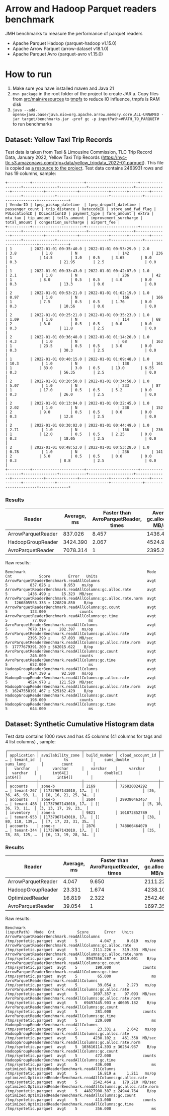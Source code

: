 Arrow and Hadoop Parquet readers benchmark
======

JMH benchmarks to measure the performance of parquet readers

- Apache Parquet Hadoop (parquet-hadoop v1.15.0)
- Apache Arrow Parquet  (arrow-dataset v18.1.0)
- Apache Parquet Avro   (parquet-avro v1.15.0)

# How to run

1. Make sure you have installed maven and Java 21
2. `mvn package` in the root folder of the project to create JAR
   a. Copy files from [src/main/resources](src/main/resources)
   to [tmpfs](https://docs.kernel.org/filesystems/tmpfs.html) to reduce IO influence, tmpfs is RAM disk
3. `java --add-opens=java.base/java.nio=org.apache.arrow.memory.core,ALL-UNNAMED -jar target/benchmarks.jar -prof gc -p inputPath=#PATH_TO_PARQUET#` to run benchmarks

## Dataset: Yellow Taxi Trip Records      

Test data is taken from Taxi & Limousine Commission, TLC Trip Record Data, January 2022, Yellow Taxi Trip
Records (https://nyc-tlc.s3.amazonaws.com/trip+data/yellow_tripdata_2022-01.parquet). This file is copied
as [a resource to the project](src/main/resources/yellow_tripdata_2022-01.parquet). Test data contains 2463931 rows and
has 19 columns, sample:

```
+----------+-----------------------+-----------------------+-----------------+---------------+------------+--------------------+--------------+--------------+--------------+-------------+-------+---------+------------+--------------+-----------------------+--------------+----------------------+-------------+
| VendorID | tpep_pickup_datetime  | tpep_dropoff_datetime | passenger_count | trip_distance | RatecodeID | store_and_fwd_flag | PULocationID | DOLocationID | payment_type | fare_amount | extra | mta_tax | tip_amount | tolls_amount | improvement_surcharge | total_amount | congestion_surcharge | airport_fee |
+----------+-----------------------+-----------------------+-----------------+---------------+------------+--------------------+--------------+--------------+--------------+-------------+-------+---------+------------+--------------+-----------------------+--------------+----------------------+-------------+
| 1        | 2022-01-01 00:35:40.0 | 2022-01-01 00:53:29.0 | 2.0             | 3.8           | 1.0        | N                  | 142          | 236          | 1            | 14.5        | 3.0   | 0.5     | 3.65       | 0.0          | 0.3                   | 21.95        | 2.5                  | 0.0         |
| 1        | 2022-01-01 00:33:43.0 | 2022-01-01 00:42:07.0 | 1.0             | 2.1           | 1.0        | N                  | 236          | 42           | 1            | 8.0         | 0.5   | 0.5     | 4.0        | 0.0          | 0.3                   | 13.3         | 0.0                  | 0.0         |
| 2        | 2022-01-01 00:53:21.0 | 2022-01-01 01:02:19.0 | 1.0             | 0.97          | 1.0        | N                  | 166          | 166          | 1            | 7.5         | 0.5   | 0.5     | 1.76       | 0.0          | 0.3                   | 10.56        | 0.0                  | 0.0         |
| 2        | 2022-01-01 00:25:21.0 | 2022-01-01 00:35:23.0 | 1.0             | 1.09          | 1.0        | N                  | 114          | 68           | 2            | 8.0         | 0.5   | 0.5     | 0.0        | 0.0          | 0.3                   | 11.8         | 2.5                  | 0.0         |
| 2        | 2022-01-01 00:36:48.0 | 2022-01-01 01:14:20.0 | 1.0             | 4.3           | 1.0        | N                  | 68           | 163          | 1            | 23.5        | 0.5   | 0.5     | 3.0        | 0.0          | 0.3                   | 30.3         | 2.5                  | 0.0         |
| 1        | 2022-01-01 00:40:15.0 | 2022-01-01 01:09:48.0 | 1.0             | 10.3          | 1.0        | N                  | 138          | 161          | 1            | 33.0        | 3.0   | 0.5     | 13.0       | 6.55         | 0.3                   | 56.35        | 2.5                  | 0.0         |
| 2        | 2022-01-01 00:20:50.0 | 2022-01-01 00:34:58.0 | 1.0             | 5.07          | 1.0        | N                  | 233          | 87           | 1            | 17.0        | 0.5   | 0.5     | 5.2        | 0.0          | 0.3                   | 26.0         | 2.5                  | 0.0         |
| 2        | 2022-01-01 00:13:04.0 | 2022-01-01 00:22:45.0 | 1.0             | 2.02          | 1.0        | N                  | 238          | 152          | 2            | 9.0         | 0.5   | 0.5     | 0.0        | 0.0          | 0.3                   | 12.8         | 2.5                  | 0.0         |
| 2        | 2022-01-01 00:30:02.0 | 2022-01-01 00:44:49.0 | 1.0             | 2.71          | 1.0        | N                  | 166          | 236          | 1            | 12.0        | 0.5   | 0.5     | 2.25       | 0.0          | 0.3                   | 18.05        | 2.5                  | 0.0         |
| 2        | 2022-01-01 00:48:52.0 | 2022-01-01 00:53:28.0 | 1.0             | 0.78          | 1.0        | N                  | 236          | 141          | 2            | 5.0         | 0.5   | 0.5     | 0.0        | 0.0          | 0.3                   | 8.8          | 2.5                  | 0.0         |
+----------+-----------------------+-----------------------+-----------------+---------------+------------+--------------------+--------------+--------------+--------------+-------------+-------+---------+------------+--------------+-----------------------+--------------+----------------------+-------------+
```

### Results

| Reader             | Average, ms | Faster than AvroParquetReader, times | Average gc.alloc.rate, MB/sec | gc.time , ms |
|--------------------|-------------|--------------------------------------|-------------------------------|--------------|
| ArrowParquetReader | 837.026     | 8.457                                | 1436.499                      | 77           |
| HadoopGroupReader  | 3424.390    | 2.067                                | 4524.978                      | 644          |
| AvroParquetReader  | 7078.314    | 1                                    | 2395.299                      | 652          |

Raw results:

```
Benchmark                                                      Mode  Cnt            Score        Error   Units
ArrowParquetReaderBenchmark.readAllColumns                     avgt    5          837.026 ±      8.953   ms/op
ArrowParquetReaderBenchmark.readAllColumns:gc.alloc.rate       avgt    5         1436.499 ±     15.323  MB/sec
ArrowParquetReaderBenchmark.readAllColumns:gc.alloc.rate.norm  avgt    5   1260805553.333 ± 120820.850    B/op
ArrowParquetReaderBenchmark.readAllColumns:gc.count            avgt    5          123.000               counts
ArrowParquetReaderBenchmark.readAllColumns:gc.time             avgt    5           77.000                   ms
AvroParquetReaderBenchmark.readAllColumns                      avgt    5         7078.314 ±    202.397   ms/op
AvroParquetReaderBenchmark.readAllColumns:gc.alloc.rate        avgt    5         2395.299 ±     67.893  MB/sec
AvroParquetReaderBenchmark.readAllColumns:gc.alloc.rate.norm   avgt    5  17777679391.200 ± 562015.622    B/op
AvroParquetReaderBenchmark.readAllColumns:gc.count             avgt    5          246.000               counts
AvroParquetReaderBenchmark.readAllColumns:gc.time              avgt    5          652.000                   ms
HadoopGroupReaderBenchmark.readAllColumns                      avgt    5         3424.390 ±     92.500   ms/op
HadoopGroupReaderBenchmark.readAllColumns:gc.alloc.rate        avgt    5         4524.978 ±    121.529  MB/sec
HadoopGroupReaderBenchmark.readAllColumns:gc.alloc.rate.norm   avgt    5  16247558191.467 ± 525162.429    B/op
HadoopGroupReaderBenchmark.readAllColumns:gc.count             avgt    5          198.000               counts
HadoopGroupReaderBenchmark.readAllColumns:gc.time              avgt    5          644.000                   ms
```

## Dataset: Synthetic Cumulative Histogram data

Test data contains 1000 rows and has 45 columns (41 columns for tags and 4 list columns) , sample:

```
┌─────────────┬───────────────────┬──────────────┬──────────────────┬───┬────────────┬──────────────────────┬──────────────────────┬──────────────────────┬──────────────────────┐
│ application │ availability_zone │ build_number │ cloud_account_id │ … │ tenant_id  │          ts          │     sums_double      │      sums_long       │        count         │
│   varchar   │      varchar      │   varchar    │     varchar      │   │  varchar   │       int64[]        │       double[]       │       int64[]        │       int64[]        │
├─────────────┼───────────────────┼──────────────┼──────────────────┼───┼────────────┼──────────────────────┼──────────────────────┼──────────────────────┼──────────────────────┤
│ accounts    │ zone-b            │ 2169         │ 726820024292     │ … │ tenant-267 │ [1737967143010, 17…  │ []                   │ [26, 36, 45, 93, 1…  │ [8, 16, 21, 25, 34…  │
│ accounts    │ zone-b            │ 2604         │ 299380463457     │ … │ tenant-488 │ [1737967143010, 17…  │ []                   │ [5, 10, 36, 73, 11…  │ [3, 13, 17, 19, 23…  │
│ inventory   │ zone-a            │ 9821         │ 101872852789     │ … │ tenant-953 │ [1737967143010, 17…  │ []                   │ [38, 80, 110, 139,…  │ [7, 17, 23, 31, 35…  │
│ accounts    │ zone-c            │ 2876         │ 748866464070     │ … │ tenant-344 │ [1737967143010, 17…  │ []                   │ [35, 78, 83, 125, …  │ [6, 13, 19, 28, 34…  │
```

### Results

| Reader             | Average, ms | Faster than AvroParquetReader, times | Average gc.alloc.rate, MB/sec | gc.time , ms |
|--------------------|-------------|--------------------------------------|-------------------------------|--------------|
| ArrowParquetReader | 4.047       | 9.650                                | 2111.226                      | 65           |
| HadoopGroupReader  | 23.331      | 1.674                                | 4238.102                      | 436          |
| OptimizedReader    | 16.819      | 2.322                                | 2542.464                      | 356          |
| AvroParquetReader  | 39.054      | 1                                    | 1697.357                      | 229          |

Raw results:

```
Benchmark                                                                       (inputPath)  Mode  Cnt          Score       Error   Units
ArrowParquetReaderBenchmark.readAllColumns                            /tmp/syntetic.parquet  avgt    5          4.047 ±     0.619   ms/op
ArrowParquetReaderBenchmark.readAllColumns:gc.alloc.rate              /tmp/syntetic.parquet  avgt    5       2111.226 ±   319.393  MB/sec
ArrowParquetReaderBenchmark.readAllColumns:gc.alloc.rate.norm         /tmp/syntetic.parquet  avgt    5    8947556.587 ±  3819.001    B/op
ArrowParquetReaderBenchmark.readAllColumns:gc.count                   /tmp/syntetic.parquet  avgt    5        190.000              counts
ArrowParquetReaderBenchmark.readAllColumns:gc.time                    /tmp/syntetic.parquet  avgt    5         65.000                  ms
AvroParquetReaderBenchmark.readAllColumns                             /tmp/syntetic.parquet  avgt    5         39.054 ±     2.273   ms/op
AvroParquetReaderBenchmark.readAllColumns:gc.alloc.rate               /tmp/syntetic.parquet  avgt    5       1697.357 ±    97.093  MB/sec
AvroParquetReaderBenchmark.readAllColumns:gc.alloc.rate.norm          /tmp/syntetic.parquet  avgt    5   69497445.903 ± 40605.182    B/op
AvroParquetReaderBenchmark.readAllColumns:gc.count                    /tmp/syntetic.parquet  avgt    5        281.000              counts
AvroParquetReaderBenchmark.readAllColumns:gc.time                     /tmp/syntetic.parquet  avgt    5        229.000                  ms
HadoopGroupReaderBenchmark.readAllColumns                             /tmp/syntetic.parquet  avgt    5         23.331 ±     2.642   ms/op
HadoopGroupReaderBenchmark.readAllColumns:gc.alloc.rate               /tmp/syntetic.parquet  avgt    5       4238.102 ±   461.358  MB/sec
HadoopGroupReaderBenchmark.readAllColumns:gc.alloc.rate.norm          /tmp/syntetic.parquet  avgt    5  103616114.393 ± 36254.937    B/op
HadoopGroupReaderBenchmark.readAllColumns:gc.count                    /tmp/syntetic.parquet  avgt    5        472.000              counts
HadoopGroupReaderBenchmark.readAllColumns:gc.time                     /tmp/syntetic.parquet  avgt    5        436.000                  ms
optimized.OptimizedReaderBenchmark.readAllColumns                     /tmp/syntetic.parquet  avgt    5         16.819 ±     1.211   ms/op
optimized.OptimizedReaderBenchmark.readAllColumns:gc.alloc.rate       /tmp/syntetic.parquet  avgt    5       2542.464 ±   179.210  MB/sec
optimized.OptimizedReaderBenchmark.readAllColumns:gc.alloc.rate.norm  /tmp/syntetic.parquet  avgt    5   44827908.387 ± 24944.764    B/op
optimized.OptimizedReaderBenchmark.readAllColumns:gc.count            /tmp/syntetic.parquet  avgt    5        413.000              counts
optimized.OptimizedReaderBenchmark.readAllColumns:gc.time             /tmp/syntetic.parquet  avgt    5        356.000                  ms
```